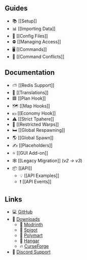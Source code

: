 ## Guides
* 📚 [[Setup]]
* 📊 [[Importing Data]]
* 📄 [[Config Files]]
* ⛔ [[Managing Access]]
* 🖥️ [[Commands]]
* 📜 [[Command Conflicts]]

## Documentation
* ⛅ [[Redis Support]]
* 📝 [[Translations]]
* 🟩 [[Plan Hook]]
* 🗺️ [[Map Hooks]]
* 💵 [[Economy Hook]]
* ⚠️ [[Strict Tpahere]]
* 🚫 [[Restricted Warps]]
* 🛏️ [[Global Respawning]]
* 🌎 [[Global Spawn]]
* ✍️ [[Placeholders]]
* ⭐ [[GUI Add-on]]
* 🕸️ [[Legacy Migration]] (*v2 → v3*)
* 📦 [[API]]
  * 💡 [[API Examples]]
  * ❗ [[API Events]]

## Links
* 💻 [GitHub](https://github.com/WiIIiam278/HuskHomes2)
* 📂 [Downloads](https://william278.net/project/huskhomes/)
  * 🔧 [Modrinth](https://modrinth.com/plugin/huskhomes)
  * 🚰 [Spigot](https://www.spigotmc.org/resources/huskhomes.83767/)
  * 🛒 [Polymart](https://polymart.org/resource/huskhomes.284/)
  * 🛫 [Hangar](https://hangar.papermc.io/William278/HuskHomes)
  * 🔥 [CurseForge](https://www.curseforge.com/minecraft/mc-mods/huskhomes/)
* 💬 [Discord Support](https://discord.gg/tVYhJfyDWG)